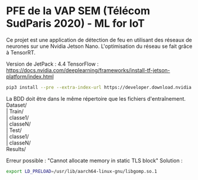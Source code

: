 # PFE de la VAP SEM (Télécom SudParis 2020)  - ML for IoT



Ce projet est une application de détection de feu en utilisant des réseaux de neurones sur une Nvidia Jetson Nano. L'optimisation du réseau se fait grâce à TensorRT.

Version de JetPack : 4.4
TensorFlow : https://docs.nvidia.com/deeplearning/frameworks/install-tf-jetson-platform/index.html
```bash
pip3 install --pre --extra-index-url https://developer.download.nvidia.com/compute/redist/jp/v44 tensorflow
```

La BDD doit être dans le même répertoire que les fichiers d'entraînement.
Dataset/\
| Train/\
|   classe1/\
|   classeN/\
| Test/\
|   classe1/\
|   classeN/\
Results/


Erreur possible : "Cannot allocate memory in static TLS block"
Solution :
```bash
export LD_PRELOAD=/usr/lib/aarch64-linux-gnu/libgomp.so.1
```
